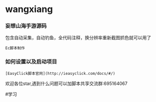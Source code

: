 # wangxiang

### 妄想山海手游源码
包含自动采集，自动钓鱼，全代码注释，换分辨率重新截图抓色就可以用了

```
Ec脚本制作 
```
###  如何设置以及启动项目

```
[EasyClick脚本官网](http://ieasyclick.com/docs/#/)
```
欢迎各位star,遇到什么问题可以加脚本共享交流群:695164067

#学习

